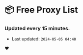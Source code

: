 # :package: Free Proxy List
### Updated every 15 minutes.

- Last updated: `2024-05-05 04:40`

:heart:
